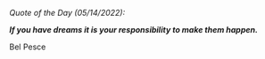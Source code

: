 *Quote of the Day (05/14/2022):*

_**If you have dreams it is your responsibility to make them happen.**_

Bel Pesce